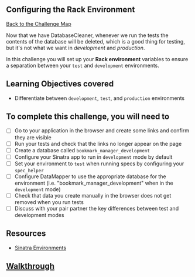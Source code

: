 ## Configuring the Rack Environment

[Back to the Challenge Map](00_challenge_map.md)

Now that we have DatabaseCleaner, whenever we run the tests the contents of the database will be deleted, which is a good thing for testing, but it's not what we want in _development_ and _production_.

In this challenge you will set up your **Rack environment** variables to ensure a separation between your `test` and `development` environments.

## Learning Objectives covered

* Differentiate between `development`, `test`, and `production` environments

## To complete this challenge, you will need to

- [ ] Go to your application in the browser and create some links and confirm they are visible
- [ ] Run your tests and check that the links no longer appear on the page
- [ ] Create a database called `bookmark_manager_development`
- [ ] Configure your Sinatra app to run in `development` mode by default
- [ ] Set your environment to `test` when running specs by configuring your `spec_helper`
- [ ] Configure DataMapper to use the appropriate database for the environment (i.e. "bookmark_manager_development" when in the `development` mode)
- [ ] Check that data you create manually in the browser does not get removed when you run tests
- [ ] Discuss with your pair partner the key differences between test and development modes

## Resources

* [Sinatra Environments](https://blog.rainforestqa.com/2014-05-30-what-are-environments-for/)

## [Walkthrough](walkthroughs/13.md)
